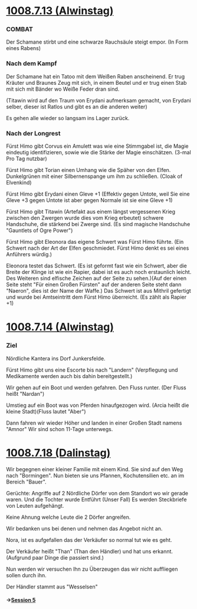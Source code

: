 # [1008.7.13 (Alwinstag)](https://app.fantasy-calendar.com/calendars/db16105286616f864c5ad4a29bbca46a)  

### COMBAT

Der Schamane stirbt und eine schwarze Rauchsäule steigt empor. (In Form eines Rabens)

### Nach dem Kampf

Der Schamane hat ein Tatoo mit dem Weißen Raben anscheinend. Er trug Kräuter und Braunes Zeug mit sich, in einem Beutel und er trug einen Stab mit sich mit Bänder wo Weiße Feder dran sind.

(Titawin wird auf den Traum von Erydani aufmerksam gemacht, von Erydani selber, dieser ist Ratlos und gibt es an die anderen weiter)

Es gehen alle wieder so langsam ins Lager zurück.

### Nach der Longrest

Fürst Himo gibt Corvus ein Amulett was wie eine Stimmgabel ist, die Magie eindeutig identifizieren, sowie wie die Stärke der Magie einschätzen. (3-mal Pro Tag nutzbar)

Fürst Himo gibt Torian einen Umhang wie die Späher von den Elfen. Dunkelgrünen mit einer Silbernenspange um ihm zu schließen. (Cloak of Elvenkind)

Fürst Himo gibt Erydani einen Gleve +1 (Effektiv gegen Untote, weil Sie eine Gleve +3 gegen Untote ist aber gegen Normale ist sie eine Gleve +1)

Fürst Himo gibt Titawin (Artefakt aus einem längst vergessenen Krieg zwischen den Zwergen wurde dies vom Krieg erbeutet) schwere Handschuhe, die stärkend bei Zwerge sind. (Es sind magische Handschuhe "Gauntlets of Ogre Power")

Fürst Himo gibt Eleonora das eigene Schwert was Fürst Himo führte. (Ein Schwert nach der Art der Elfen geschmiedet. Fürst Himo denkt es sei eines Anführers würdig.)

Eleonora testet das Schwert. (Es ist geformt fast wie ein Schwert, aber die Breite der Klinge ist wie ein Rapier, dabei ist es auch noch erstaunlich leicht. Des Weiteren sind elfische Zeichen auf der Seite zu sehen.)(Auf der einen Seite steht "Für einen Großen Fürsten" auf der anderen Seite steht dann "Naeron", dies ist der Name der Waffe.)
Das Schwert ist aus Mithril gefertigt und wurde bei Amtseintritt dem Fürst Himo überreicht. (Es zählt als Rapier +1)

# [1008.7.14 (Alwinstag)](https://app.fantasy-calendar.com/calendars/db16105286616f864c5ad4a29bbca46a)  


### Ziel
Nördliche Kantera ins Dorf Junkersfelde.

Fürst Himo gibt uns eine Escorte bis nach "Landern" (Verpflegung und Medikamente werden auch bis dahin bereitgestellt.)

Wir gehen auf ein Boot und werden gefahren. Den Fluss runter. (Der Fluss heißt "Nardan")

Umstieg auf ein Boot was von Pferden hinaufgezogen wird. (Arcia heißt die kleine Stadt)(Fluss lautet "Aber")

Dann fahren wir wieder Höher und landen in einer Großen Stadt namens "Amnor"
Wir sind schon 11-Tage unterwegs.

# [1008.7.18 (Dalinstag)](https://app.fantasy-calendar.com/calendars/db16105286616f864c5ad4a29bbca46a)  

Wir begegnen einer kleiner Familie mit einem Kind. Sie sind auf den Weg nach "Bormingen". Nun bieten sie uns Pfannen, Kochutensilien etc. an im Bereich "Bauer".

Gerüchte: Angriffe auf 2 Nördliche Dörfer von dem Standort wo wir gerade waren. Und die Tochter wurde Entführt (Unser Fall) Es werden Steckbriefe von Leuten aufgehängt.

Keine Ahnung welche Leute die 2 Dörfer angreifen.

Wir bedanken uns bei denen und nehmen das Angebot nicht an.

Nora, ist es aufgefallen das der Verkäufer so normal tut wie es geht.

Der Verkäufer heißt "Than" (Than den Händler) und hat uns erkannt. (Aufgrund paar Dinge die passiert sind.)

Nun werden wir versuchen Ihn zu Überzeugen das wir nicht auffliegen sollen durch ihn.

Der Händler stammt aus "Wesselsen"

#### ->[Session 5](Sessions/Session%205.md)